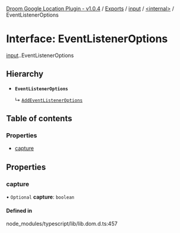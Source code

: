[Droom Google Location Plugin - v1.0.4](../README.md) / [Exports](../modules.md) / [input](../modules/input.md) / [<internal\>](../modules/input._internal_.md) / EventListenerOptions

# Interface: EventListenerOptions

[input](../modules/input.md).[<internal>](../modules/input._internal_.md).EventListenerOptions

## Hierarchy

- **`EventListenerOptions`**

  ↳ [`AddEventListenerOptions`](input._internal_.AddEventListenerOptions.md)

## Table of contents

### Properties

- [capture](input._internal_.EventListenerOptions.md#capture)

## Properties

### capture

• `Optional` **capture**: `boolean`

#### Defined in

node_modules/typescript/lib/lib.dom.d.ts:457
